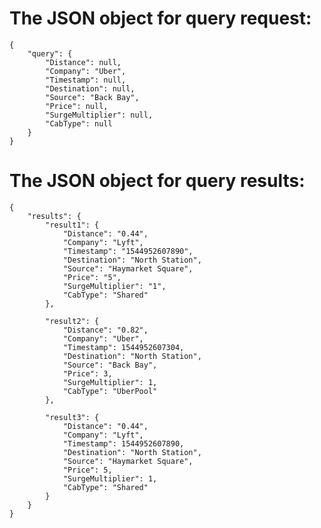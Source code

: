 # The JSON object for query request:

    {
	    "query": {
		    "Distance": null,
		    "Company": "Uber",
		    "Timestamp": null,
		    "Destination": null,
		    "Source": "Back Bay",
		    "Price": null,
		    "SurgeMultiplier": null,
		    "CabType": null
	    }
    }
# The JSON object for query results:

    {
	    "results": {
		    "result1": {
			    "Distance": "0.44",
			    "Company": "Lyft",
			    "Timestamp": "1544952607890",
			    "Destination": "North Station",
			    "Source": "Haymarket Square",
			    "Price": "5",
			    "SurgeMultiplier": "1",
			    "CabType": "Shared"
		    },
		    
		    "result2": {
			    "Distance": "0.82",
			    "Company": "Uber",
			    "Timestamp": 1544952607304,
			    "Destination": "North Station",
			    "Source": "Back Bay",
			    "Price": 3,
			    "SurgeMultiplier": 1,
			    "CabType": "UberPool"
		    },
		    
		    "result3": {
			    "Distance": "0.44",
			    "Company": "Lyft",
			    "Timestamp": 1544952607890,
			    "Destination": "North Station",
			    "Source": "Haymarket Square",
			    "Price": 5,
			    "SurgeMultiplier": 1,
			    "CabType": "Shared"
			}
	    }
    }
